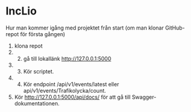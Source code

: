 # IncLio


Hur man kommer igång med projektet från start (om man klonar GitHub-repot för
första gången)

1. klona repot 
2. 2. gå till lokallänk http://127.0.0.1:5000  
3. 3. Kör scriptet. 
4. 4. Kör endpoint /api/v1/events/latest eller api/v1/events/Trafikolycka/count. 
5. Kör http://127.0.0.1:5000/api/docs/  för att gå till Swagger-dokumentationen.
